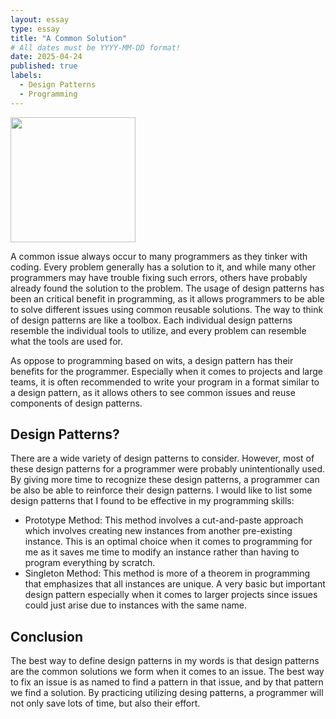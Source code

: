 ```yaml
---
layout: essay
type: essay
title: "A Common Solution"
# All dates must be YYYY-MM-DD format!
date: 2025-04-24
published: true
labels:
  - Design Patterns
  - Programming
---
```


<img width="200px" class="rounded float-start pe-4" src="https://www.google.com/url?sa=i&url=https%3A%2F%2Fwww.rd.com%2Flist%2Fhow-to-solve-a-jigsaw-puzzle-fast%2F&psig=AOvVaw28K16MnSZa_L7eDuvjlzfO&ust=1745634270807000&source=images&cd=vfe&opi=89978449&ved=0CBQQjRxqFwoTCJiT5siQ8owDFQAAAAAdAAAAABAE">

A common issue always occur to many programmers as they tinker with coding. Every problem generally has a solution to it, and while many other programmers may have trouble fixing such errors, others have probably already found the solution to the problem. The usage of design
patterns has been an critical benefit in programming, as it allows programmers to be able to solve different issues using common reusable solutions. The way to think of design patterns are like a toolbox. Each individual design patterns resemble the individual tools to utilize, and
every problem can resemble what the tools are used for.

As oppose to programming based on wits, a design pattern has their benefits for the programmer. Especially when it comes to projects and large teams, it is often recommended to write your program in a format similar to a design pattern, as it allows others to see common issues and
reuse components of design patterns.

## Design Patterns?

There are a wide variety of design patterns to consider. However, most of these design patterns for a programmer were probably unintentionally used. By giving more time to recognize these design patterns, a programmer can be also be able to reinforce their design patterns. 
I would like to list some design patterns that I found to be effective in my programming skills:
    <ul>
      <li>
        Prototype Method: This method involves a cut-and-paste approach which involves creating new instances from another pre-existing instance. This is an optimal choice when it comes to programming for me as it saves me time to modify an instance rather than having to 
        program everything by scratch.
      </li>
      <li>
        Singleton Method: This method is more of a theorem in programming that emphasizes that all instances are unique. A very basic but important design pattern especially when it comes to larger projects since issues could just arise due to instances with the same name.
      </li>
    </ul>

  ## Conclusion

  The best way to define design patterns in my words is that design patterns are the common solutions we form when it comes to an issue. The best way to fix an issue is as named to find a pattern in that issue, and by that pattern we find a solution. 
  By practicing utilizing desing patterns, a programmer will not only save lots of time, but also their effort.
